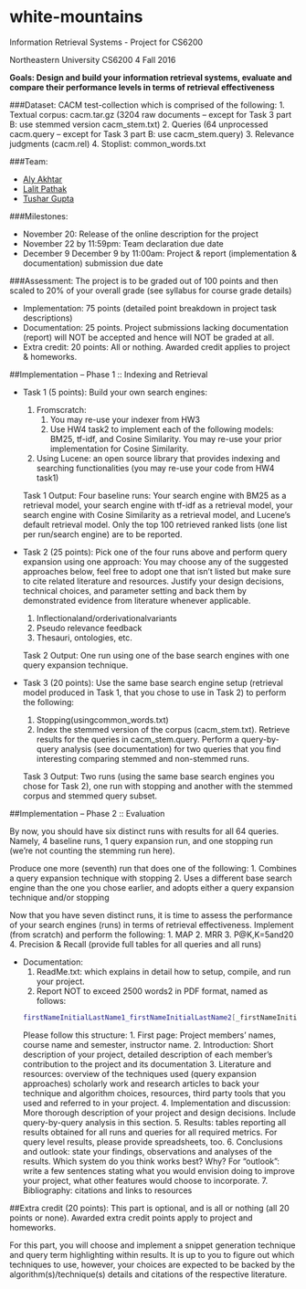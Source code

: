 # white-mountains
Information Retrieval Systems - Project for CS6200

Northeastern University 
CS6200 4 
Fall 2016 
 
**Goals: Design and build your information retrieval systems, evaluate and compare their performance levels in terms of retrieval effectiveness**

###Dataset: 
CACM test-collection which is comprised of the following:
	1. Textual corpus: cacm.tar.gz (3204 raw documents – except for Task 3 part B: use stemmed version cacm_stem.txt)
	2. Queries (64 unprocessed cacm.query – except for Task 3 part B: use cacm_stem.query)
	3. Relevance judgments (cacm.rel)
	4. Stoplist: common_words.txt

###Team:
* [Aly Akhtar](https://github.com/alyakhtar)
* [Lalit Pathak](https://github.com/plalit)
* [Tushar Gupta](https://github.com/tusharguptacse)

###Milestones:
* November 20: Release of the online description for the project
* November 22 by 11:59pm: Team declaration due date
* December 9 December 9 by 11:00am: Project & report (implementation & documentation) submission due date


###Assessment: 
The project is to be graded out of 100 points and then scaled to 20% of your overall grade (see syllabus for course grade details)
* Implementation: 75 points (detailed point breakdown in project task descriptions)
* Documentation: 25 points. Project submissions lacking documentation (report) will NOT be accepted and hence will NOT be graded at all.
* Extra credit: 20 points: All or nothing. Awarded credit applies to project & homeworks.


##Implementation – Phase 1 :: Indexing and Retrieval

* Task 1 (5 points): Build your own search engines: 

	1. Fromscratch:
		1. You may re-use your indexer from HW3
		2. Use HW4 task2 to implement each of the following models: BM25, tf-idf, and Cosine Similarity. You may re-use your prior implementation for Cosine Similarity.
	2. Using Lucene: an open source library that provides indexing and searching functionalities (you may re-use your code from HW4 task1)


	Task 1 Output: 
	Four baseline runs: Your search engine with BM25 as a retrieval model, your search engine with tf-idf as a retrieval model, your search engine with Cosine Similarity as a retrieval model, and Lucene’s default retrieval model. Only the top 100 retrieved ranked lists (one list per run/search engine) are to be reported.

* Task 2 (25 points): 
	Pick one of the four runs above and perform query expansion using one approach:
	You may choose any of the suggested approaches below, feel free to adopt one that isn’t listed but make sure to cite related literature and resources. Justify your design decisions, technical choices, and parameter setting and back them by demonstrated evidence from literature whenever applicable.

	1. Inflectionaland/orderivationalvariants
	2. Pseudo relevance feedback
	3. Thesauri, ontologies, etc.

	Task 2 Output: 
	One run using one of the base search engines with one query expansion technique.

* Task 3 (20 points): 
	Use the same base search engine setup (retrieval model produced in Task 1, that you chose to use in Task 2) to perform the following:
	1. Stopping(usingcommon_words.txt)
	2. Index the stemmed version of the corpus (cacm_stem.txt). Retrieve results for the queries in cacm_stem.query. Perform a query-by-query analysis (see documentation) for two queries that you find interesting comparing stemmed and non-stemmed runs.

	Task 3 Output: 
	Two runs (using the same base search engines you chose for Task 2), one run with stopping and another with the stemmed corpus and stemmed query subset.


##Implementation – Phase 2 :: Evaluation

By now, you should have six distinct runs with results for all 64 queries. Namely, 4 baseline runs, 1 query expansion run, and one stopping run (we’re not counting the stemming run here).

Produce one more (seventh) run that does one of the following:
	1. Combines a query expansion technique with stopping
	2. Uses a different base search engine than the one you chose earlier, and adopts either a query expansion technique and/or stopping

Now that you have seven distinct runs, it is time to assess the performance of your search engines (runs) in terms of retrieval effectiveness. Implement (from scratch) and perform the following:
	1. MAP
	2. MRR
	3. P@K,K=5and20
	4. Precision & Recall (provide full tables for all queries and all runs)

* Documentation:
	1. ReadMe.txt: which explains in detail how to setup, compile, and run your project.
	2. Report NOT to exceed 2500 words2 in PDF format, named as follows: 
	```sh
	firstNameInitialLastName1_firstNameInitialLastName2[_firstNameInitialLastName3].pdf
	```
	Please follow this structure:
		1. First page: Project members’ names, course name and semester, instructor name.
		2. Introduction: Short description of your project, detailed description of each member’s contribution to the project and its documentation
		3. Literature and resources: overview of the techniques used (query expansion approaches) scholarly work and research articles to back your technique and algorithm choices, resources, third party tools that you used and referred to in your project.
		4. Implementation and discussion: More thorough description of your project and design decisions. Include query-by-query analysis in this section.
		5. Results: tables reporting all results obtained for all runs and queries for all required metrics. For query level results, please provide spreadsheets, too.
		6. Conclusions and outlook: state your findings, observations and analyses of the results. Which system do you think works best? Why? For “outlook”: write a few sentences stating what you would envision doing to improve your project, what other features would choose to incorporate.
		7. Bibliography: citations and links to resources

##Extra credit (20 points):
This part is optional, and is all or nothing (all 20 points or none). Awarded extra credit points apply to project and homeworks.

For this part, you will choose and implement a snippet generation technique and query term highlighting within results. It is up to you to figure out which techniques to use, however, your choices are expected to be backed by the algorithm(s)/technique(s) details and citations of the respective literature.